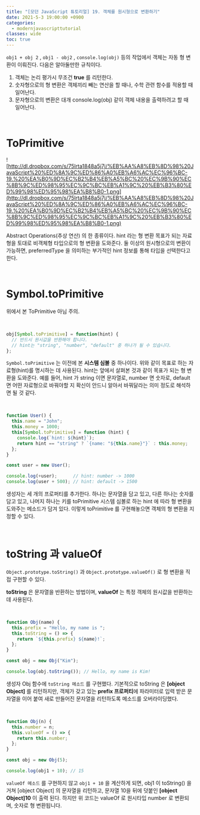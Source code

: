 ```yaml
---
title: "[모던 JavaScript 튜토리얼] 19. 객체를 원시형으로 변환하기"
date: 2021-5-3 19:00:00 +0900
categories:
  - modernjavascripttutorial
classes: wide
toc: true
---
```


`obj1 + obj 2` , `obj1 - obj2` , `console.log(obj)` 등의 작업에서 객체는 자동 형 변환이 이뤄진다. 다음은 알아둘만한 규칙이다.

1. 객체는 논리 평가시 무조건 **true** 를 리턴한다.
2. 숫자형으로의 형 변환은 객체끼리 빼는 연산을 할 때나, 수학 관련 함수를 적용할 때 일어난다.
3. 문자형으로의 변환은 대개 console.log(obj) 같이 객체 내용을 출력하려고 할 때 일어난다.

<br>

# ToPrimitive

![http://dl.dropbox.com/s/75lrta1848a5j7j/%EB%AA%A8%EB%8D%98%20JavaScript%20%ED%8A%9C%ED%86%A0%EB%A6%AC%EC%96%BC-19.%20%EA%B0%9D%EC%B2%B4%EB%A5%BC%20%EC%9B%90%EC%8B%9C%ED%98%95%EC%9C%BC%EB%A1%9C%20%EB%B3%80%ED%99%98%ED%95%98%EA%B8%B0-1.png](http://dl.dropbox.com/s/75lrta1848a5j7j/%EB%AA%A8%EB%8D%98%20JavaScript%20%ED%8A%9C%ED%86%A0%EB%A6%AC%EC%96%BC-19.%20%EA%B0%9D%EC%B2%B4%EB%A5%BC%20%EC%9B%90%EC%8B%9C%ED%98%95%EC%9C%BC%EB%A1%9C%20%EB%B3%80%ED%99%98%ED%95%98%EA%B8%B0-1.png)

Abstract Operations(추상 연산) 의 한 종류이다. hint 라는 형 변환 목표가 되는 자료형을 토대로 비객체형 타입으로의 형 변환을 도와준다. 둘 이상의 원시형으로의 변환이 가능하면, preferredType 을 의미하는 부가적인 hint 정보를 통해 타입을 선택한다고 한다.

<br>

# Symbol.toPrimitive

위에서 본 ToPrimitive 아님 주의.

<br>

```jsx
obj[Symbol.toPrimitive] = function(hint) {
  // 반드시 원시값을 반환해야 합니다.
  // hint는 "string", "number", "default" 중 하나가 될 수 있습니다.
};
```

`Symbol.toPrimitive` 는 이전에 본 **시스템 심볼** 중 하나이다. 위와 같이 목표로 하는 자료형(hint)를 명시하는 데 사용된다. hint는 앞에서 살펴본 것과 같이 목표가 되는 형 변환을 도와준다. 예를 들어, hint 가 string 이면 문자열로, number 면 숫자로, default 면 어떤 자료형으로 바꿔야할 지 확신이 안드니 알아서 바꿔달라는 의미 정도로 해석하면 될 것 같다.

<br>

```jsx
function User() {
  this.name = "John";
  this.money = 1000;
  this[Symbol.toPrimitive] = function (hint) {
    console.log(`hint: ${hint}`);
    return hint == "string" ? `{name: "${this.name}"}` : this.money;
  };
}

const user = new User();

console.log(+user);      // hint: number -> 1000
console.log(user + 500); // hint: default -> 1500
```

생성자는 세 개의 프로퍼티를 추가한다. 하나는 문자열을 담고 있고, 다른 하나는 숫자를 담고 있고, 나머지 하나는 키를 toPrimitive 시스템 심볼로 하는 hint 에 따라 형 변환을 도와주는 메소드가 담겨 있다. 이렇게 toPrimitive 를 구현해놓으면 객체의 형 변환을 지정할 수 있다.

<br>

# toString 과 valueOf

`Object.prototype.toString()` 과 `Object.prototype.valueOf()` 로 형 변환을 직접 구현할 수 있다.

**toString** 은 문자열을 반환하는 방법이며, **valueOf** 는 특정 객체의 원시값을 반환하는 데 사용된다.

<br>

```jsx
function Obj(name) {
  this.prefix = "Hello, my name is ";
  this.toString = () => {
    return `${this.prefix} ${name}!`;
  };
}

const obj = new Obj("Kim");

console.log(obj.toString()); // Hello, my name is Kim!
```

생성자 Obj 함수에 `toString 메소드` 를 구현했다. 기본적으로 toString 은 **[object Object]** 를 리턴하지만, 객체가 갖고 있는 **prefix 프로퍼티**에 파라미터로 입력 받은 문자열을 이어 붙여 새로 만들어진 문자열을 리턴하도록 메소드를 오버라이딩했다.

<br>

```jsx
function Obj(n) {
  this.number = n;
  this.valueOf = () => {
    return this.number;
  };
}

const obj = new Obj(5);

console.log(obj1 + 10); // 15
```

`valueOf 메소드` 를 구현하지 않고 `obj1 + 10` 을 계산하게 되면, obj1 이 toString() 을 거쳐 [object Object] 의 문자열을 리턴하고, 문자열 10을 뒤에 덧붙인 **[object Object]10** 이 출력 된다. 하지만 위 코드는 valueOf 로 원시타입 number 로 변환되며, 숫자로 형 변환됩니다.